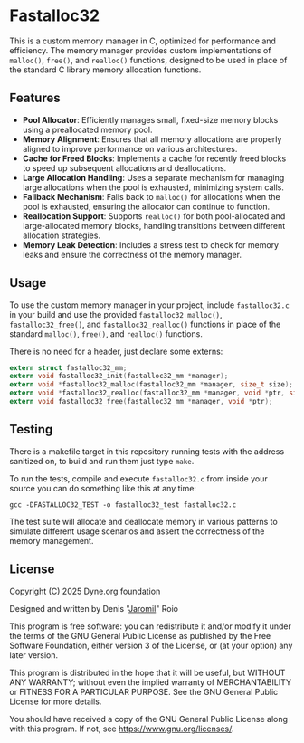 <!--
SPDX-FileCopyrightText: 2025 Dyne.org foundation
SPDX-License-Identifier: GPL-3.0-or-later
-->

# Fastalloc32

This is a custom memory manager in C, optimized for performance and
efficiency. The memory manager provides custom implementations of
`malloc()`, `free()`, and `realloc()` functions, designed to be used
in place of the standard C library memory allocation functions.

## Features

- **Pool Allocator**: Efficiently manages small, fixed-size memory blocks using a preallocated memory pool.
- **Memory Alignment**: Ensures that all memory allocations are properly aligned to improve performance on various architectures.
- **Cache for Freed Blocks**: Implements a cache for recently freed blocks to speed up subsequent allocations and deallocations.
- **Large Allocation Handling**: Uses a separate mechanism for managing large allocations when the pool is exhausted, minimizing system calls.
- **Fallback Mechanism**: Falls back to `malloc()` for allocations when the pool is exhausted, ensuring the allocator can continue to function.
- **Reallocation Support**: Supports `realloc()` for both pool-allocated and large-allocated memory blocks, handling transitions between different allocation strategies.
- **Memory Leak Detection**: Includes a stress test to check for memory leaks and ensure the correctness of the memory manager.

## Usage

To use the custom memory manager in your project, include
`fastalloc32.c` in your build and use the provided
`fastalloc32_malloc()`, `fastalloc32_free()`, and
`fastalloc32_realloc()` functions in place of the standard `malloc()`,
`free()`, and `realloc()` functions.

There is no need for a header, just declare some externs:

```c
extern struct fastalloc32_mm;
extern void fastalloc32_init(fastalloc32_mm *manager);
extern void *fastalloc32_malloc(fastalloc32_mm *manager, size_t size);
extern void *fastalloc32_realloc(fastalloc32_mm *manager, void *ptr, size_t size);
extern void fastalloc32_free(fastalloc32_mm *manager, void *ptr);
```

## Testing

There is a makefile target in this repository running tests with the
address sanitized on, to build and run them just type `make`.

To run the tests, compile and execute `fastalloc32.c` from inside your
source you can do something like this at any time:

    gcc -DFASTALLOC32_TEST -o fastalloc32_test fastalloc32.c

The test suite will allocate and deallocate memory in various patterns
to simulate different usage scenarios and assert the correctness of
the memory management.

## License

Copyright (C) 2025 Dyne.org foundation

Designed and written by Denis "[Jaromil](https://jaromil.dyne.org)" Roio

This program is free software: you can redistribute it and/or modify
it under the terms of the GNU General Public License as published by
the Free Software Foundation, either version 3 of the License, or (at
your option) any later version.

This program is distributed in the hope that it will be useful, but
WITHOUT ANY WARRANTY; without even the implied warranty of
MERCHANTABILITY or FITNESS FOR A PARTICULAR PURPOSE.  See the GNU
General Public License for more details.

You should have received a copy of the GNU General Public License
along with this program.  If not, see <https://www.gnu.org/licenses/>.
